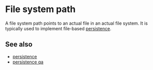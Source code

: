 # File system path

A file system path points to an actual file in an actual file system. It is typically
used to implement file-based [persistence](def://).

## See also

- [persistence](def://)
- [persistence qa](def://)